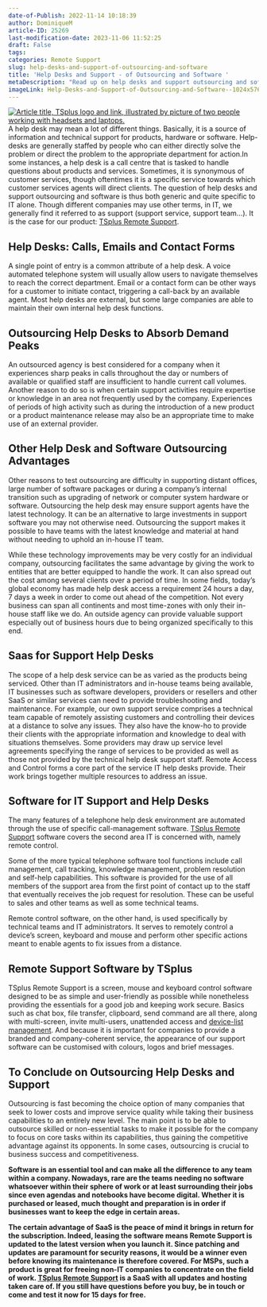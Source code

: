 ```yaml
---
date-of-Publish: 2022-11-14 10:18:39
author: DominiqueM
article-ID: 25269
last-modification-date: 2023-11-06 11:52:25
draft: False
tags: 
categories: Remote Support
slug: help-desks-and-support-of-outsourcing-and-software
title: 'Help Desks and Support - of Outsourcing and Software '
metaDescription: "Read up on help desks and support outsourcing and software for technical IT support and discover TSplus tools for people who solve problems."
imageLink: Help-Desks-and-Support-of-Outsourcing-and-Software--1024x576.png
---
```

[![Article title, TSplus logo and link, illustrated by picture of two people working with headsets and laptops.](/images/Help-Desks-and-Support-of-Outsourcing-and-Software--1024x576.png)](https://tsplus.net/remote-support/) 
A help desk may mean a lot of different things. Basically, it is a source of information and technical support for products, hardware or software. Help-desks are generally staffed by people who can either directly solve the problem or direct the problem to the appropriate department for action.In some instances, a help desk is a call centre that is tasked to handle questions about products and services. Sometimes, it is synonymous of customer services, though oftentimes it is a specific service towards which customer services agents will direct clients. The question of help desks and support outsourcing and software is thus both generic and quite specific to IT alone. Though different companies may use other terms, in IT, we generally find it referred to as support (support service, support team…). It is the case for our product: [TSplus Remote Support](https://tsplus.net/remote-support/).
## Help Desks: Calls, Emails and Contact Forms


A single point of entry is a common attribute of a help desk. A voice automated telephone system will usually allow users to navigate themselves to reach the correct department. Email or a contact form can be other ways for a customer to initiate contact, triggering a call-back by an available agent. Most help desks are external, but some large companies are able to maintain their own internal help desk functions.


## Outsourcing Help Desks to Absorb Demand Peaks


An outsourced agency is best considered for a company when it experiences sharp peaks in calls throughout the day or numbers of available or qualified staff are insufficient to handle current call volumes. Another reason to do so is when certain support activities require expertise or knowledge in an area not frequently used by the company. Experiences of periods of high activity such as during the introduction of a new product or a product maintenance release may also be an appropriate time to make use of an external provider.


## Other Help Desk and Software Outsourcing Advantages


Other reasons to test outsourcing are difficulty in supporting distant offices, large number of software packages or during a company’s internal transition such as upgrading of network or computer system hardware or software. Outsourcing the help desk may ensure support agents have the latest technology. It can be an alternative to large investments in support software you may not otherwise need. Outsourcing the support makes it possible to have teams with the latest knowledge and material at hand without needing to uphold an in-house IT team.


While these technology improvements may be very costly for an individual company, outsourcing facilitates the same advantage by giving the work to entities that are better equipped to handle the work. It can also spread out the cost among several clients over a period of time. In some fields, today’s global economy has made help desk access a requirement 24 hours a day, 7 days a week in order to come out ahead of the competition. Not every business can span all continents and most time-zones with only their in-house staff like we do. An outside agency can provide valuable support especially out of business hours due to being organized specifically to this end.


## Saas for Support Help Desks


The scope of a help desk service can be as varied as the products being serviced. Other than IT administrators and in-house teams being available, IT businesses such as software developers, providers or resellers and other SaaS or similar services can need to provide troubleshooting and maintenance. For example, our own support service comprises a technical team capable of remotely assisting customers and controlling their devices at a distance to solve any issues. They also have the know-ho to provide their clients with the appropriate information and knowledge to deal with situations themselves. Some providers may draw up service level agreements specifying the range of services to be provided as well as those not provided by the technical help desk support staff. Remote Access and Control forms a core part of the service IT help desks provide. Their work brings together multiple resources to address an issue.


## Software for IT Support and Help Desks


The many features of a telephone help desk environment are automated through the use of specific call-management software. [TSplus Remote Support](https://tsplus.net/remote-support/) software covers the second area IT is concerned with, namely remote control.


Some of the more typical telephone software tool functions include call management, call tracking, knowledge management, problem resolution and self-help capabilities. This software is provided for the use of all members of the support area from the first point of contact up to the staff that eventually receives the job request for resolution. These can be useful to sales and other teams as well as some technical teams.


Remote control software, on the other hand, is used specifically by technical teams and IT administrators. It serves to remotely control a device’s screen, keyboard and mouse and perform other specific actions meant to enable agents to fix issues from a distance.


## Remote Support Software by TSplus


TSplus Remote Support is a screen, mouse and keyboard control software designed to be as simple and user-friendly as possible while nonetheless providing the essentials for a good job and keeping work secure. Basics such as chat box, file transfer, clipboard, send command are all there, along with multi-screen, invite multi-users, unattended access and [device-list management](https://docs.terminalserviceplus.com/remote-support-v3/admin-console). And because it is important for companies to provide a branded and company-coherent service, the appearance of our support software can be customised with colours, logos and brief messages.


## To Conclude on Outsourcing Help Desks and Support


Outsourcing is fast becoming the choice option of many companies that seek to lower costs and improve service quality while taking their business capabilities to an entirely new level. The main point is to be able to outsource skilled or non-essential tasks to make it possible for the company to focus on core tasks within its capabilities, thus gaining the competitive advantage against its opponents. In some cases, outsourcing is crucial to business success and competitiveness.


**Software is an essential tool and can make all the difference to any team within a company. Nowadays, rare are the teams needing no software whatsoever within their sphere of work or at least surrounding their jobs since even agendas and notebooks have become digital. Whether it is purchased or leased, much thought and preparation is in order if businesses want to keep the edge in certain areas.**


**The certain advantage of SaaS is the peace of mind it brings in return for the subscription. Indeed, leasing the software means Remote Support is updated to the latest version when you launch it. Since patching and updates are paramount for security reasons, it would be a winner even before knowing its maintenance is therefore covered. For MSPs, such a product is great for freeing non-IT companies to concentrate on the field of work. [TSplus Remote Support](https://tsplus.net/pricing/remote-support/) is a SaaS with all updates and hosting taken care of. If you still have questions before you buy, be in touch or come and test it now for 15 days for free.**



